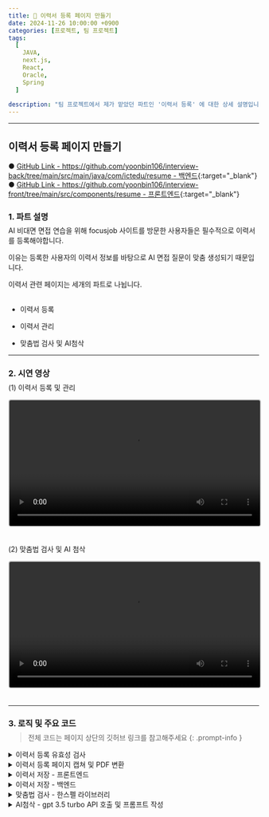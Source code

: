 ```yaml
---
title: 📝 이력서 등록 페이지 만들기
date: 2024-11-26 10:00:00 +0900
categories: [프로젝트, 팀 프로젝트]
tags:
  [
    JAVA,
    next.js,
    React,
    Oracle,
    Spring
  ]
  
description: "팀 프로젝트에서 제가 맡았던 파트인 '이력서 등록' 에 대한 상세 설명입니다."
---
```


---


## <span class="centered-title">**이력서 등록 페이지 만들기**</span>

● [GitHub Link - https://github.com/yoonbin106/interview-back/tree/main/src/main/java/com/ictedu/resume - 백엔드](https://github.com/yoonbin106/interview-back/tree/main/src/main/java/com/ictedu/resume){:target="_blank"}
● [GitHub Link - https://github.com/yoonbin106/interview-front/tree/main/src/components/resume - 프론트엔드](https://github.com/yoonbin106/interview-front/tree/main/src/components/resume){:target="_blank"}

### <span class="larger-text" style="display: block; margin-bottom:-10px;">1. **파트 설명**</span>

AI 비대면 면접 연습을 위해 focusjob 사이트를 방문한 사용자들은 <span class="emphasize">필수적으로 이력서를 등록</span>해야합니다.

이유는 등록한 사용자의 <span class="emphasize">이력서 정보를 바탕으로 AI 면접 질문이 맞춤 생성</span>되기 때문입니다.

이력서 관련 페이지는 세개의 파트로 나뉩니다.

- <span class="little-title" style="display: block; margin-top:30px;">이력서 등록</span>

- <span class="little-title">이력서 관리</span>

- <span class="little-title">맞춤법 검사 및 AI첨삭</span>

---

### <span class="larger-text" style="display: block; margin-bottom:-10px;">2. **시연 영상**</span>

<span class="little-title">(1) 이력서 등록 및 관리</span>

<video controls style="width: 100%; max-width: 700px; margin-bottom: 20px; border: 2px solid #cccccc; border-radius: 5px;">
  <source src="{{ '/assets/video/이력서등록시연.mp4' | relative_url }}" type="video/mp4">
</video>

<span class="little-title">(2) 맞춤법 검사 및 AI 첨삭</span>

<video controls style="width: 100%; max-width: 700px; margin-bottom: 20px; border: 2px solid #cccccc; border-radius: 5px;">
  <source src="{{ '/assets/video/AI첨삭시연.mp4' | relative_url }}" type="video/mp4">
</video>

---

### <span class="larger-text" style="display: block; margin-bottom:-10px;">3. **로직 및 주요 코드**</span>

> 전체 코드는 페이지 상단의 깃허브 링크를 참고해주세요
{: .prompt-info }

<details>
<summary class="custom-summary">이력서 등록 유효성 검사</summary>
<div class = "toggle-content">
<pre class = "code-box">
<code class = "language-javascript">
  // 1. 이력서 제목 유효성 검사
  if (formData.resume_title.trim() === &#39;&#39;) {
    setShowTitleError(true);
    if (!hasError) {
      firstErrorField = () =&gt; window.scrollTo(0, 0); // 이력서 제목으로 스크롤
    }
    hasError = true;
  }

  // 2. 인적사항 섹션 유효성 검사

  // 프로필 이미지
  if (!profileImage) {
    setProfileImageError(true);
    if (!hasError) {
      firstErrorField = () =&gt; sectionsRef.personalInfo.current.scrollIntoView({ behavior: &#39;smooth&#39; });
    }
    hasError = true;
  }

  // 성별
  if (!formData.gender || ![&#39;male&#39;, &#39;female&#39;, &#39;other&#39;].includes(formData.gender)) {
    setGenderError(true);
    if (!hasError) {
      firstErrorField = () =&gt; sectionsRef.personalInfo.current.scrollIntoView({ behavior: &#39;smooth&#39; });
    }
    hasError = true;
  }

  // 상세주소
  if (specificAddress.trim() === &#39;&#39;) {
    setPostcodeError(true);
    if (!hasError) {
      firstErrorField = () =&gt; sectionsRef.address.current.scrollIntoView({ behavior: &#39;smooth&#39; });
    }
    hasError = true;
  }

  // 3. 자기소개
  if (selfIntroduction.trim() === &#39;&#39;) {
    setShowSelfIntroError(true);
    if (!hasError) {
      firstErrorField = () =&gt; sectionsRef.selfIntroduction.current.scrollIntoView({ behavior: &#39;smooth&#39; });
    }
    hasError = true;
  }

  // 4. 지원동기
  if (motivation.trim() === &#39;&#39;) {
    setShowMotivationError(true);
    if (!hasError) {
      firstErrorField = () =&gt; sectionsRef.motivation.current.scrollIntoView({ behavior: &#39;smooth&#39; });
    }
    hasError = true;
  }

  // 5. 학력 섹션 유효성 검사
  const newEducationErrors = educationErrors.map((error) =&gt; ({ ...error })); // 깊은 복사
  educationFields.forEach((field, index) =&gt; {
      let fieldHasError = false;

      // 학교명
      if (field.school_name.trim() === &#39;&#39;) {
          if (!newEducationErrors[index]) newEducationErrors[index] = {}; // 초기화
          newEducationErrors[index].school_name = true;
          fieldHasError = true;
      }

      // 전공
      if (field.major.trim() === &#39;&#39;) {
          if (!newEducationErrors[index]) newEducationErrors[index] = {}; // 초기화
          newEducationErrors[index].major = true;
          fieldHasError = true;
      }

      // 입학
      if (field.start_date === &#39;&#39;) {
          if (!newEducationErrors[index]) newEducationErrors[index] = {}; // 초기화
          newEducationErrors[index].start_date = true;
          fieldHasError = true;
      }

      // 졸업
      if (field.end_date === &#39;&#39;) {
          if (!newEducationErrors[index]) newEducationErrors[index] = {}; // 초기화
          newEducationErrors[index].end_date = true;
          fieldHasError = true;
      }

      // 졸업구분
      if (field.graduation_status === &#39;&#39;) {
          if (!newEducationErrors[index]) newEducationErrors[index] = {}; // 초기화
          newEducationErrors[index].graduation_status = true;
          fieldHasError = true;
      }

      // 6. 희망 근무조건 섹션 유효성 검사

      // 첫 번째 오류 필드로 스크롤 이동 설정
      if (fieldHasError && !hasError) {
          firstErrorField = () =&gt; sectionsRef.education.current.scrollIntoView({ behavior: &#39;smooth&#39; });
          hasError = true;
      }
  });

  setEducationErrors(newEducationErrors);

  // 첫 번째 에러 필드로 스크롤
  if (firstErrorField) {
    firstErrorField();
  }

  // 에러가 있으면 종료
  if (hasError) return;

  checkAndSetExemptions();
  setModalContent(&#39;작성 내용은 PDF 파일로 저장됩니다&lt;br/&gt;이력서를 저장하시겠습니까?&#39;);
  setIsModalOpen(true);
</code>

</pre>
</div>
</details>

<details>
<summary class="custom-summary">이력서 등록 페이지 캡쳐 및 PDF 변환</summary>
<div class = "toggle-content">
<pre class = "code-box">
<code class = "language-javascript">
const generatePDF = async () =&gt; {
  const buttons = document.querySelectorAll(&#39;button&#39;);
  buttons.forEach(button =&gt; button.style.display = &#39;none&#39;);
  const content = document.getElementById(&#39;resume-content&#39;);
  const canvas = await html2canvas(content, { 
    scale: 2,
    useCORS: true,
    scrollX: 0,
    scrollY: 0,
  });
  
  const imgData = canvas.toDataURL(&#39;image/png&#39;);
  const pdf = new jsPDF(&#39;p&#39;, &#39;mm&#39;, &#39;a4&#39;, true);
  const imgWidth = 207;
  const pageHeight = 295;
  const imgHeight = (canvas.height * imgWidth) / canvas.width;
  let heightLeft = imgHeight;
  let position = 0;
  
  pdf.addImage(imgData, &#39;PNG&#39;, 0, position, imgWidth, imgHeight);
  heightLeft -= pageHeight;
  
  while (heightLeft &gt;= 0) {
      position = heightLeft - imgHeight;
      pdf.addPage();
      pdf.addImage(imgData, &#39;PNG&#39;, 0, position, imgWidth, imgHeight);
      heightLeft -= pageHeight;
  }
  const pdfBlob = pdf.output(&#39;blob&#39;);
  buttons.forEach(button =&gt; button.style.display = &#39;&#39;);
  return pdfBlob;
};
</code>
</pre>
</div>
</details>

<details>
<summary class="custom-summary">이력서 저장 - 프론트엔드</summary>
<div class = "toggle-content">
<pre class = "code-box">
<code class = "language-javascript">
  const confirmAction = async () =&gt; {
    if (modalContent === &#39;작성 내용은 PDF 파일로 저장됩니다&lt;br/&gt;이력서를 저장하시겠습니까?&#39;) {
        try {
            setLoadingSave(true); // 저장 시작 시 로딩 모달 표시
            const pdfData = await generatePDF();
            const formDataToSend = new FormData();
            formDataToSend.append(&#39;file&#39;, new Blob([pdfData], { type: &#39;application/pdf&#39; }), `${formData.resume_title}.pdf`); // 제목을 파일 이름으로 설정
            formDataToSend.append(&#39;title&#39;, formData.resume_title);
            formDataToSend.append(&#39;email&#39;, formData.email);
            formDataToSend.append(&#39;desired_company&#39;, formData.desired_company); 

            const uploadResponse = await axios.post(&#39;http://localhost:8080/api/resume/upload&#39;, formDataToSend, {
                headers: {
                    &#39;Content-Type&#39;: &#39;multipart/form-data&#39;,
                },
            });

            const resumeId = uploadResponse.data.resumeId;

            await axios.post(&#39;http://localhost:8080/api/resume/proofread/save&#39;, {
                resumeId: resumeId,
                selfIntroduction: selfIntroduction,
                motivation: motivation
            });
            
            const keywordResponse = await axios.post(&#39;http://localhost:8080/api/resume/update-keywords&#39;, {
                resumeId: resumeId,
                selfIntroduction: selfIntroduction,
                motivation:motivation
            });

            setIsModalOpen(false);
            setIsConfirmationOpen(true);
        } catch (error) {
            console.error(&#39;에러 발생:&#39;, error);
        } finally {
            setLoadingSave(false);
        }
    } else {
        setIsModalOpen(false);
        router.push(&#39;/resume/resumeList&#39;);
    }
};
</code>

</pre>
</div>
</details>

<details>
<summary class="custom-summary">이력서 저장 - 백엔드</summary>
<div class = "toggle-content">
<pre class = "code-box">
<code class = "language-java">
ResumeService.java

@Service
public class ResumeService {

    @Autowired
    private ResumeRepository resumeRepository;

    @Autowired
    private ResumeProofreadRepository proofreadRepository;
    
    @Autowired
    private ExtractKeywordsService extractKeywordsService;
    
    @Autowired
    private UserService userService;
    
    @Transactional
    public ResumeEntity saveResume(MultipartFile file, String title, String desiredCompany, User user) throws IOException {
        ResumeEntity resumeEntity = ResumeEntity.builder()
                .resumePdf(file.getBytes())
                .title(title)
                .desiredCompany(desiredCompany) // 입사 희망 기업명 설정
                .user(user)
                .createdDate(LocalDateTime.now())
                .build();
        return resumeRepository.save(resumeEntity);  // 저장된 ResumeEntity를 반환
    }
    
    @Transactional
    public void saveProofread(ResumeEntity resume, String selfIntroduction, String motivation) {
        ResumeProofreadEntity proofreadEntity = ResumeProofreadEntity.builder()
                .resume(resume)
                .selfIntroduction(selfIntroduction)
                .motivation(motivation)
                .build();
        proofreadRepository.save(proofreadEntity);
    }
    
    public List&lt;ResumeEntity&gt; findResumesByUser(User user) {
        return resumeRepository.findByUser(user);
    }

    public Optional&lt;ResumeEntity&gt; findResumeById(Long resumeId) {
        return resumeRepository.findById(resumeId);
    }

    @Transactional
    public void deleteResume(Long resumeId) {
        Optional&lt;ResumeEntity&gt; resumeOpt = resumeRepository.findById(resumeId);
        if (resumeOpt.isPresent()) {
            ResumeEntity resume = resumeOpt.get();
            proofreadRepository.deleteByResume(resume);
            resumeRepository.delete(resume);
        }
    }

    
    public Optional&lt;ResumeProofreadEntity&gt; getProofreadByResume(ResumeEntity resume) {
        return proofreadRepository.findByResume(resume);
    }
    public Optional&lt;ResumeProofreadEntity&gt; getProofreadByResumeId(Long resumeId) {
        return proofreadRepository.findByResume_ResumeId(resumeId);
    }
    
    @Transactional
    public void updateKeywords(Long resumeId, String selfIntroduction, String motivation) throws IOException {
        Optional&lt;ResumeEntity&gt; resumeOpt = resumeRepository.findById(resumeId);
        if (resumeOpt.isPresent()) {
            ResumeEntity resume = resumeOpt.get();
            
            String[] keywordsSelfIntroduction = extractKeywordsService.extractKeywords(selfIntroduction);
            String[] keywordsMotivation = extractKeywordsService.extractKeywords(motivation);
            
            resume.setKeywordsSelfIntroduction(String.join(&quot;, &quot;, keywordsSelfIntroduction));
            resume.setKeywordsMotivation(String.join(&quot;, &quot;, keywordsMotivation));
            resumeRepository.save(resume);
        }
    }
}
</code>
</pre>

<pre class = "code-box" style="margin-top:30px;">
<code class = "language-java">
ResumeController.java

@RestController
@RequestMapping(&quot;/api/resume&quot;)
@CrossOrigin(origins = &quot;http://localhost:3000&quot;)
public class ResumeController {

    @Autowired
    private ResumeService resumeService;

    @Autowired
    private UserService userService;
    
    @Autowired
    private ResumeProofreadRepository resumeProofreadRepository;

    @PostMapping(&quot;/upload&quot;)
    public ResponseEntity&lt;?&gt; uploadResume(@RequestParam(&quot;email&quot;) String email,
                                          @RequestParam(&quot;file&quot;) MultipartFile file,
                                          @RequestParam(&quot;title&quot;) String title,
                                          @RequestParam(&quot;desired_company&quot;) String desiredCompany) { // 원하는 기업명 추가
        try {
            Optional&lt;User&gt; user = userService.findByEmail(email);
            if (user.isPresent()) {
                ResumeEntity savedResume = resumeService.saveResume(file, title, desiredCompany, user.get());
                return ResponseEntity.ok(Map.of(&quot;message&quot;, &quot;이력서가 성공적으로 업로드되었습니다.&quot;, &quot;resumeId&quot;, savedResume.getResumeId()));
            } else {
                return ResponseEntity.status(HttpStatus.NOT_FOUND).body(&quot;사용자를 찾을 수 없습니다.&quot;);
            }
        } catch (Exception e) {
            return ResponseEntity.status(HttpStatus.INTERNAL_SERVER_ERROR).body(&quot;이력서 업로드 중 오류 발생.&quot;);
        }
    }

    @GetMapping(&quot;/user-resumes&quot;)
    public ResponseEntity&lt;?&gt; getUserResumes(@RequestParam(&quot;email&quot;) String email) {
        Optional&lt;User&gt; user = userService.findByEmail(email);
        if (user.isPresent()) {
            List&lt;ResumeEntity&gt; resumes = resumeService.findResumesByUser(user.get());
            return ResponseEntity.ok(resumes);
        } else {
            return ResponseEntity.status(HttpStatus.NOT_FOUND).body(&quot;사용자를 찾을 수 없습니다.&quot;);
        }
    }

    @GetMapping(&quot;/download/{resumeId}&quot;)
    public ResponseEntity&lt;?&gt; downloadResume(@PathVariable Long resumeId) throws UnsupportedEncodingException {
        Optional&lt;ResumeEntity&gt; resume = resumeService.findResumeById(resumeId);
        if (resume.isPresent()) {
            ResumeEntity resumeEntity = resume.get();
            String resumeTitle = resumeEntity.getTitle().replaceAll(&quot;[^a-zA-Z0-9가-힣]&quot;, &quot;_&quot;) + &quot;.pdf&quot;;  // 제목에서 특수문자를 _로 대체하고 확장자 추가

            // UTF-8로 인코딩된 파일 이름을 지원하기 위해 filename* 사용
            String encodedFilename = URLEncoder.encode(resumeTitle, StandardCharsets.UTF_8.toString()).replace(&quot;+&quot;, &quot;%20&quot;);
            
            ResponseEntity.BodyBuilder responseBuilder = ResponseEntity.ok()
                .header(HttpHeaders.CONTENT_DISPOSITION, &quot;attachment; filename*=UTF-8''&quot; + encodedFilename)
                .header(HttpHeaders.CONTENT_TYPE, &quot;application/pdf&quot;);  // MIME 타입 설정

            return responseBuilder.body(resumeEntity.getResumePdf());
        } else {
            return ResponseEntity.status(HttpStatus.NOT_FOUND).body(&quot;이력서를 찾을 수 없습니다.&quot;);
        }
    }

    @DeleteMapping(&quot;/delete/{resumeId}&quot;)
    public ResponseEntity&lt;?&gt; deleteResume(@PathVariable Long resumeId) {
        try {
            resumeService.deleteResume(resumeId);
            return ResponseEntity.ok(&quot;이력서가 성공적으로 삭제되었습니다.&quot;);
        } catch (Exception e) {
            return ResponseEntity.status(HttpStatus.INTERNAL_SERVER_ERROR).body(&quot;이력서 삭제 중 오류 발생.&quot;);
        }
    }

    @GetMapping(&quot;/proofread/{resumeId}&quot;)
    public ResponseEntity&lt;?&gt; getProofread(@PathVariable Long resumeId) {
        Optional&lt;ResumeProofreadEntity&gt; proofread = resumeProofreadRepository.findByResume_ResumeId(resumeId);
        if (proofread.isPresent()) {
            Map&lt;String, String&gt; response = new HashMap&lt;&gt;();
            response.put(&quot;selfIntroduction&quot;, proofread.get().getSelfIntroduction());
            response.put(&quot;motivation&quot;, proofread.get().getMotivation());
            return ResponseEntity.ok(response);
        } else {
            return ResponseEntity.status(HttpStatus.NOT_FOUND).body(&quot;첨삭 정보를 찾을 수 없습니다.&quot;);
        }
    }

    @PostMapping(&quot;/proofread/save&quot;)
    public ResponseEntity&lt;?&gt; saveProofread(@RequestBody Map&lt;String, Object&gt; requestData) {
        Long resumeId = Long.parseLong(requestData.get(&quot;resumeId&quot;).toString());
        String selfIntroduction = (String) requestData.get(&quot;selfIntroduction&quot;);
        String motivation = (String) requestData.get(&quot;motivation&quot;);

        Optional&lt;ResumeEntity&gt; resume = resumeService.findResumeById(resumeId);
        if (resume.isPresent()) {
            resumeService.saveProofread(resume.get(), selfIntroduction, motivation);
            return ResponseEntity.ok(&quot;AI 첨삭 정보가 성공적으로 저장되었습니다.&quot;);
        } else {
            return ResponseEntity.status(HttpStatus.NOT_FOUND).body(&quot;이력서를 찾을 수 없습니다.&quot;);
        }
    }
    
    @PostMapping(&quot;/update-keywords&quot;)
    public ResponseEntity&lt;?&gt; updateKeywords(@RequestBody Map&lt;String, Object&gt; requestData) {
        Long resumeId = Long.parseLong(requestData.get(&quot;resumeId&quot;).toString());
        String selfIntroduction = (String) requestData.get(&quot;selfIntroduction&quot;);
        String motivation = (String) requestData.get(&quot;motivation&quot;);

        try {
            resumeService.updateKeywords(resumeId, selfIntroduction, motivation);
            return ResponseEntity.ok(&quot;키워드가 성공적으로 업데이트되었습니다.&quot;);
        } catch (IOException e) {
            return ResponseEntity.status(HttpStatus.INTERNAL_SERVER_ERROR).body(&quot;키워드 업데이트 중 오류 발생.&quot;);
        }
    }
}
</code>
</pre>
</div>
</details>

<details>
<summary class="custom-summary">맞춤법 검사 - 한스펠 라이브러리</summary>
<div class = "toggle-content">
<pre class = "code-box">
<code class = "language-javascript">
//hanspellsever.js

const express = require(&#39;express&#39;);
const hanspell = require(&#39;hanspell&#39;);
const bodyParser = require(&#39;body-parser&#39;);
const cors = require(&#39;cors&#39;);  // cors 모듈을 가져옵니다.

const app = express();

// CORS 설정
app.use(cors({
  origin: &#39;http://localhost:3000&#39;, // 요청을 허용할 출처
  methods: [&#39;GET&#39;, &#39;POST&#39;, &#39;PUT&#39;, &#39;DELETE&#39;, &#39;OPTIONS&#39;], // 허용할 HTTP 메서드
  allowedHeaders: [&#39;Content-Type&#39;, &#39;Authorization&#39;], // 허용할 요청 헤더
}));

// 모든 경로에 대해 OPTIONS 메서드를 처리하도록 설정
app.options(&#39;*&#39;, cors());

app.use(bodyParser.json());

app.post(&#39;/check-spelling&#39;, (req, res) =&gt; {
  const sentence = req.body.sentence;

  let isResponseSent = false; // 응답이 이미 전송되었는지 추적

  hanspell.spellCheckByDAUM(
    sentence,
    6000,
    (result) =&gt; {
      if (!isResponseSent) {
        isResponseSent = true;
        res.json(result);
      }
    },
    (err) =&gt; {
      if (!isResponseSent) {
        isResponseSent = true;
        res.status(500).send(&#39;Spelling check error&#39;);
      }
    }
  );
});

const PORT = 3001;
app.listen(PORT, () =&gt; {
  console.log(`Server running on port ${PORT}`);
});
</code>
</pre>
<pre class = "code-box" style="margin-top:30px;">
<code class = "language-javascript">
결과화면 (우측 사이드바)

{isProofreadSidebarOpen &amp;&amp; (
  &lt;div className={`$ {proofreadStyles.proofreadSidebar} $ {isProofreadSidebarOpen ? proofreadStyles.open : &#39;&#39;} $ {isSidebarCollapsed ? proofreadStyles.collapsed : &#39;&#39;}`}&gt;
    &lt;div className={proofreadStyles.sidebarHeader}&gt;
      &lt;h3 style={{ borderBottom: &#39;2px solid black&#39;, paddingBottom: &#39;5px&#39; }}&gt;맞춤법 검사 결과&lt;/h3&gt;
      &lt;div className={proofreadStyles.sidebarIcons}&gt;
        {isSidebarCollapsed ? (
          &lt;KeyboardArrowDownIcon onClick={toggleSidebarHeight} style={{ cursor: &#39;pointer&#39;, marginRight:&#39;65px&#39;, marginTop:&#39;10px&#39; }} /&gt;
        ) : (
          &lt;KeyboardArrowUpIcon onClick={toggleSidebarHeight} style={{ cursor: &#39;pointer&#39;, marginRight:&#39;65px&#39;, marginTop:&#39;10px&#39; }} /&gt;
        )}
        &lt;button className={proofreadStyles.closeButton} onClick={closeProofreadSidebar}&gt;
          &lt;CloseIcon style={{ marginTop:&#39;5px&#39; }} /&gt;
        &lt;/button&gt;
      &lt;/div&gt;
    &lt;/div&gt;
    &lt;div className={proofreadStyles.sidebarContent}&gt;
      {proofreadResult.length &gt; 0 ? (
        &lt;ul&gt;
          {proofreadResult.map((item, index) =&gt; (
            &lt;li key={index} className={proofreadStyles.resultItem}&gt;
              &lt;p&gt;&lt;strong&gt;잘못된 표현 :&lt;/strong&gt; {item.token}&lt;/p&gt;
              &lt;p&gt;&lt;strong&gt;수정 제안 :&lt;/strong&gt; {item.suggestions.join(&#39;, &#39;)}&lt;/p&gt;
              &lt;p&gt;&lt;strong&gt;수정 이유 :&lt;/strong&gt; {item.info}&lt;/p&gt;
            &lt;/li&gt;
          ))}
        &lt;/ul&gt;
      ) : (
        &lt;p&gt;맞춤법 검사 결과가 없습니다.&lt;/p&gt;
      )}
    &lt;/div&gt;
  &lt;/div&gt;
)}
</code>
</pre>
</div>
</details>

<details>
<summary class="custom-summary">AI첨삭 - gpt 3.5 turbo API 호출 및 프롬프트 작성</summary>
<div class = "toggle-content">
<pre class = "code-box">
<code class = "language-java">
ProofreadSelfController.java

@RestController
public class ProofreadSelfController {

    private final ProofreadSelfService proofreadService;

    public ProofreadSelfController(ProofreadSelfService proofreadService) {
        this.proofreadService = proofreadService;
    }

    @PostMapping(&#34;/api/chatgpt-self&#34;)
    public String getChatGPTResponse(@RequestBody Map&lt;String, String&gt; requestData) {
        try {
            String text = requestData.get(&#34;text&#34;);
            return proofreadService.getChatGPTResponse(text);
        } catch (IOException e) {
            e.printStackTrace();
            return &#34;Error occurred while processing your request: &#34; + e.getMessage();
        } catch (Exception e) {
            e.printStackTrace();
            return &#34;An unexpected error occurred: &#34; + e.getMessage();
        }
    }
}
</code>
</pre>
<pre class = "code-box" style="margin-top:30px;">
<code class = "language-java">
ProofreadSelfService.java

@Service
public class ProofreadSelfService {
	@Value(&#34;${proofread.api-key}&#34;)
    private String apiKey;

    private static final String API_URL = &#34;https://api.openai.com/v1/chat/completions&#34;;
    private final ObjectMapper objectMapper = new ObjectMapper();

    public String getChatGPTResponse(String text) throws IOException {
        OkHttpClient client = new OkHttpClient.Builder()
            .connectTimeout(120, TimeUnit.SECONDS)
            .writeTimeout(120, TimeUnit.SECONDS)
            .readTimeout(120, TimeUnit.SECONDS)
            .build();

     // 프롬프트 생성
        StringBuilder promptBuilder = new StringBuilder();
        promptBuilder.append(&#34;우리는 웹페이지의 이용자가 이력서의 &#39;자기소개&#39; 파트에 작성한 텍스트를 기반으로 자기소개 첨삭을 할거야.&#34;);
        promptBuilder.append(&#34;이용자는 아직 회사에 입사하지 않은 상태고, 회사 입사를 위한 이력서의 자기소개란에 자기소개를 적고있는 상황이야.&#34;);
        promptBuilder.append(&#34;회사 입사를 위한 공식적인 자기소개서 작성이니까 이용자는 공식적이고 격식있는 문체로 텍스트를 작성하겠지.&#34;);
        promptBuilder.append(&#34;우리는 이 텍스트를 사용자에게 받아서 분석한 뒤 AI첨삭을 해주는 역할을 하는거야.&#34;);
        promptBuilder.append(&#34;이용자에게 첨삭 결과를 보여줄 때는 반드시 존댓말을 사용하고 일정한 어투를 유지해야 해.&#34;);
        promptBuilder.append(&#34;텍스트를 읽고 자기소개 첨삭을 해주는 기준을 알려줄게. 그에 맞게 너가 메시지를 표시해주면 돼.&#34;);
        promptBuilder.append(&#34;첫번째 기준은 이용자가 작성한 텍스트가 공식적인 이력서 작성에 맞지 않는 문체인 경우야.&#34;);
        promptBuilder.append(&#34;비격식적인 표현이나 구어체를 사용하는 경우 수정을 해줘.사용자가 자신을 표현할 때는 &#39;나&#39;,&#39;내가&#39;라고 적었을경우&#39;저&#39;,&#39;제가&#39; 로 수정해줘. 또한 이용자가 &#39;~했어요&#39;와 같은 &#39;요&#39; 로 끝나거나 ~할게, ~게 , ~네 등으로 문장이 끝나는 구어체를 사용자가 작성했다면 &#39;~했습니다,~입니다&#39; 와 같이 &#39;~다&#39;로 끝나는 문체로 수정해줘.&#34;);
        promptBuilder.append(&#34;두번째 기준은 명료성과 간결성이야.비슷한 단어나 문장이 계속 사용되거나 문장이 완전하게 끝나지 않은 문장이 있는지 파악해주고 있다면 문장을 간결하고 명확하게 끝나게 수정해주면 돼.&#34;);
        promptBuilder.append(&#34;문장이 완전하게 끝나지 않은 문장의 예시로는 &#39;은,는,이,가&#39; 등으로 문장이 불완전하게 끝나는 경우가 있겠지. 또한 명사로 문장이 끝나버리는 경우에도 완전한 문장으로 수정해줘.&#34;);
        promptBuilder.append(&#34;위의 기준들에 따라 사용자의 텍스트를 수정하여 첨삭 결과 메시지를 띄울 때, &#39;▶ 첨삭 결과는 다음과 같습니다.&#39;로 제목을 보여주고 밑에 수정 결과 메시지를 띄워줘.&#34;);
        promptBuilder.append(&#34;반드시 수정이 완료된 사용자의 텍스트 전체 문장을 한 번에 보내줘.&#34;);
        promptBuilder.append(&#34;또한 사용자의 텍스트를 수정할 때는 요약을 하거나 글의 흐름을 바꾸면 안돼.&#34;);
        promptBuilder.append(&#34;원래의 문장 구조를 유지하되, 위의 기준에 맞지 않는 부분만 수정하는 식으로 해야 해.&#34;);

        promptBuilder.append(&#34;수정된 텍스트 전체 문장을 보냈다면, 다시 두 줄 띄우고 &#39;▶ 수정 부분은 다음과 같습니다.&#39;로 제목을 보여주고 밑에 수정 이유 메세지를 보여줘.&#34;);
        promptBuilder.append(&#34;수정 이유를 보여줄때는 - 하이푼으로 틀을 시작하고 &#39;수정이유&#39; : &#39;수정 전 문장&#39; → &#39;수정 후 문장&#39; 이런 형식이 하나의 틀이라고 생각하면돼. 하나의 틀에는 하나의 반드시 하나의 하이푼만 들어가야해. 따라서 반드시 &#39;수정이유&#39; 앞에만 하이푼이 붙어야겠지. &#39;수정이유&#39;가 틀의 시작이니까.&#34;);
        
        promptBuilder.append(&#34;위의 틀에서 &#39;수정 이유&#39; 에는 너가 수정을 한 이유가 들어가야하고 &#39;수정 전 문장&#39;에는 수정을 거치기 전 사용자의 텍스트 원본만 들어가야해. &#39;수정 후 문장&#39;은 너가 수정을 완료한 문장만 들어가야해. &#34;);
        promptBuilder.append(&#34;수정이유 틀인 &#39;수정 전 문장&#39; 과 &#39;수정 후 문장&#39; 이 텍스트는 포함시키지 마.이건 내가 너에게 알려주는 틀일뿐이야. 저 틀안에 내가 요청한 문장만 사용자에게 보여주면돼.  &#34;);
        promptBuilder.append(&#34;너가 이해하기 쉽게 수정이유 예시를 보여주자면 다음과같아.  &#34;);
        promptBuilder.append(&#34; - 수정이유 : 문체가 비격식적인 표현을 포함하고 있어 격식 있는 문체로 수정했습니다.\r\n&#34;
        		+&#34;&#39;대학교에서 여러 가지 프로젝트를 진행했습니더.&#34; → &#34;&#39;대학교에서 여러 가지 프로젝트를 진행했습니다.&#34;&#34;);
        promptBuilder.append(&#34;위의 예시를 참고해서 같은 틀과 형식으로 수정이유를 보여주면돼. &#34;);
        promptBuilder.append(&#34;<필수&gt;&#34;);
        promptBuilder.append(&#34;위에서 언급한 내용들을 모두 반드시 지켜야 해.&#34;);
        promptBuilder.append(&#34;그리고 너는 첨삭 결과 외에는 아무것도 표시하면 안 돼.&#34;);
        promptBuilder.append(&#34;너가 수정한 부분들은 하나도 빠뜨리지 않고 반드시 모두 수정이유 메시지로 사용자에게 보여줘야해.&#34;);
        promptBuilder.append(&#34;내가 너에게 주는 지시 사항이나, 너가 나한테 대답하는 내용은 절대로 첨삭 결과에 포함되면 안 돼.&#34;);
        promptBuilder.append(&#34;결과에는 오직 첨삭 메시지와 관련된 내용만 포함시키고, 그 외의 불필요한 텍스트나 내용은 절대로 포함시키지 마.&#34;);
        promptBuilder.append(&#34;사용자에게는 오직 첨삭 결과와 수정 이유만 보여줘야 해.&#34;);
        promptBuilder.append(&#34;자 그럼 아래 텍스트를 읽고 위의 지시사항에 맞게 첨삭 결과를 출력해줘.&#34;);
        promptBuilder.append(text);
        promptBuilder.append(&#34;텍스트를 분석할때는 반드시 원본 그대로 분석을 한 뒤 첨삭을 진행해야해.&#34;);

        String prompt = promptBuilder.toString();

        // JSON 요청 본문 생성
        Map<String, Object> jsonBody = new HashMap&lt;&gt;();
        jsonBody.put(&#34;model&#34;, &#34;gpt-3.5-turbo&#34;);

        Map<String, String> message = new HashMap&lt;&gt;();
        message.put(&#34;role&#34;, &#34;user&#34;);
        message.put(&#34;content&#34;, prompt);

        jsonBody.put(&#34;messages&#34;, new Object[] { message });

        MediaType mediaType = MediaType.parse(&#34;application/json&#34;);
        RequestBody body = RequestBody.create(objectMapper.writeValueAsString(jsonBody), mediaType);

        // API 호출
        Request request = new Request.Builder()
            .url(API_URL)
            .addHeader(&#34;Authorization&#34;, &#34;Bearer &#34; + apiKey)
            .post(body)
            .build();

        Response response = client.newCall(request).execute();

        if (response.isSuccessful()) {
            // 응답 본문 처리
            String responseBody = response.body().string();
            JsonNode jsonResponse = objectMapper.readTree(responseBody);
            JsonNode choicesNode = jsonResponse.get(&#34;choices&#34;);
            String chatResponse = choicesNode.get(0).get(&#34;message&#34;).get(&#34;content&#34;).asText();

            return chatResponse;
        } else {
            // 오류 처리
            throw new IOException(&#34;API 호출 실패: &#34; + response.code());
        }
    }
}
</code>
</pre>
</div>
</details>
